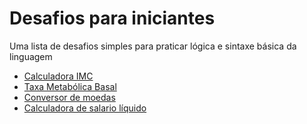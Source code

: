 # Desafios para iniciantes
Uma lista de desafios simples para praticar lógica e sintaxe básica da linguagem

- [Calculadora IMC](01-Calculadora-IMC/README.md)
- [Taxa Metabólica Basal](02-Taxa-Basal/README.md)
- [Conversor de moedas](03-Conversor-Moeda/README.md)
- [Calculadora de salario líquido](04-Calculadora-Salario-Liquido/README.md)